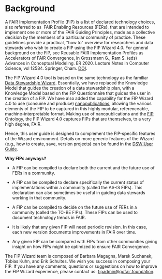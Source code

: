 # Background

A FAIR Implementation Profile (FIP) is a list of declared technology choices, also referred to as  FAIR Enabling Resources (FERs), that are intended to implement one or more of the FAIR Guiding Principles, made as a collective decision by the members of a particular community of practice. These guidelines provide a practical, "how to" overview for researchers and data stewards who wish to create a FIP using the FIP Wizard 4.0. For general background on the FIP, see Reusable FAIR Implementation Profiles as Accelerators of FAIR Convergence, in Grossmann G., Ram S. (eds) Advances in Conceptual Modeling. ER 2020. Lecture Notes in Computer Science, vol 12584. Springer, Cham. [DOI](https://doi.org/10.1007/978-3-030-65847-2_13). 

The FIP Wizard 4.0 tool is based on the same technology as the familiar [Data Stewardship Wizard](https://ds-wizard.org/dsw-story). Essentially, we have replaced the Knowledge Model that guides the creation of a data stewardship plan, with a Knowledge Model based on the FIP Questionnaire that guides the user in the creation of a FIP. We have also added the capability for the FIP Wizard 4.0 to use (consume and produce) [nanopublications](https://nanopub.net), allowing the various elements of the FIP to be captured in this highly modular, referenceable, machine-interpretable format. Making use of nanopublications and the [FIP Ontology](https://w3id.org/fair/fip), the FIP Wizard 4.0 captures FIPs that are themselves, to a very high degree, FAIR. 

Hence, this user guide is designed to complement the FIP-specific features of the Wizard environment. Details on more generic features of the Wizard (e.g., how to create, save, version projects) can be found in the [DSW User Guide](https://guide.ds-wizard.org). 

**Why FIPs anyways?**

-   A FIP can be compiled to declare both the current and the future use of FERs in a community.
  
-   A FIP can be compiled to declare specifically the current status of implementations within a community (called the AS-IS FIPs). This declaration can also sometimes be useful in guiding data stewards working in that community. 

-   A FIP can be compiled to decide on the future use of FERs in a community (called the TO-BE FIPs). These FIPs can be used to document technology trends in FAIR. 

-   It is likely that any given FIP will need periodic revision. In this case, each new version documents improvements in FAIR over time. 

-   Any given FIP can be compared with FIPs from other communities giving insight on how FIPs might be optimized to ensure FAIR Convergence.  

The FIP Wizard team is composed of Barbara Magagna, Marek Suchanek, Tobias Kuhn, and Erik Schultes. We wish you success in composing your FIP. If you have any comments, questions or suggestions on how to improve the FIP Wizard experience, please contact us: fipadmin@gofair.foundation.
